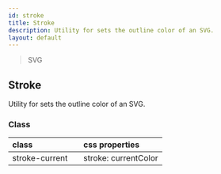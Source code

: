 ```yaml
---
id: stroke
title: Stroke
description: Utility for sets the outline color of an SVG.
layout: default
---
```


> SVG

## Stroke

Utility for sets the outline color of an SVG.

### Class

| <span class="px-3 py-1 text-white bg-charcoal-100 rounded-full">class</span> | | <span class="px-3 py-1 text-white bg-charcoal-100 rounded-full">css properties</span> |
|:--|:--|:--|
| stroke-current |  | stroke: currentColor |
